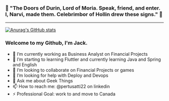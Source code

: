 ### :gem: "The Doors of Durin, Lord of Moria. Speak, friend, and enter. I, Narvi, made them. Celebrimbor of Hollin drew these signs." :gem:

____

[![Anurag's GitHub stats](https://github-readme-stats.vercel.app/api?username=pertusatti22&show_icons=true&theme=synthwave)](https://github.com/anuraghazra/github-readme-stats)

### Welcome to my Github, I'm Jack.

- 🔭 I’m currently working as Business Analyst on Financial Projects
- 🌱 I’m starting to learning Fluttler and currently learning Java and Spring and English
- 👯 I’m looking to collaborate on Financial Projects or games
- 🤔 I’m looking for help with Deploy and Devops
- 💬 Ask me about Geek Things
- 📫 How to reach me: @pertusatti22 on linkedin
- ⚡ Professional Goal: work to and move to Canada
